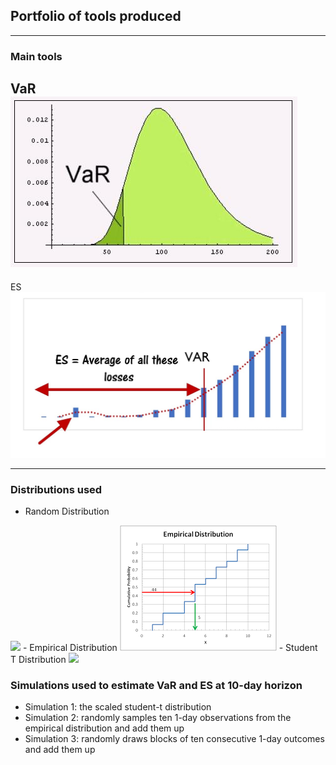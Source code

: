 ## Portfolio of tools produced

---

### Main tools
VaR
<img src="images/VAR.jpg?raw=true"/>
---
ES
<img src="images/ES.jpg?raw=true"/>


---

### Distributions used

- Random Distribution
<img src="images/Random Distribution.jpg?raw=true/">
- Empirical Distribution
<img src="images/Empirical Distribution.png?raw=true"/>
- Student T Distribution
<img src="images/Student t Distribution.jpg?raw=true"/>

### Simulations used to estimate  VaR and ES at 10-day horizon

- Simulation 1: the scaled student-t distribution
- Simulation 2: randomly samples ten 1-day observations from the empirical distribution and add them up
- Simulation 3: randomly draws blocks of ten consecutive 1-day outcomes and add them up





